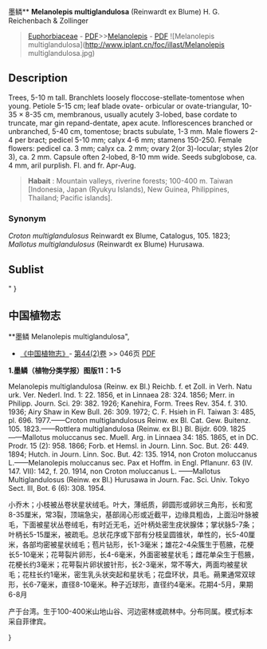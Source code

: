 墨鳞** **Melanolepis multiglandulosa** (Reinwardt ex Blume) H. G. Reichenbach & Zollinger

> [Euphorbiaceae](http://www.iplant.cn/info/Euphorbiaceae?t=foc) - [PDF](http://www.iplant.cn/foc/pdf/Euphorbiaceae.pdf)>>[Melanolepis](http://www.iplant.cn/info/Melanolepis?t=foc) - [PDF](http://www.iplant.cn/foc/pdf/Melanolepis.pdf)
![Melanolepis multiglandulosa](http://www.iplant.cn/foc/illast/Melanolepis multiglandulosa.jpg)

## Description

Trees, 5-10 m tall. Branchlets loosely floccose-stellate-tomentose when young. Petiole 5-15 cm; leaf blade ovate- orbicular or ovate-triangular, 10-35 × 8-35 cm, membranous, usually acutely 3-lobed, base cordate to truncate, mar gin repand-dentate, apex acute. Inflorescences branched or unbranched, 5-40 cm, tomentose; bracts subulate, 1-3 mm. Male flowers 2-4 per bract; pedicel 5-10 mm; calyx 4-6 mm; stamens 150-250. Female flowers: pedicel ca. 3 mm; calyx ca. 2 mm; ovary 2(or 3)-locular; styles 2(or 3), ca. 2 mm. Capsule often 2-lobed, 8-10 mm wide. Seeds subglobose, ca. 4 mm, aril purplish. Fl. and fr. Apr-Aug.

> **Habait** : 
> Mountain valleys, riverine forests; 100-400 m. Taiwan [Indonesia, Japan (Ryukyu Islands), New Guinea, Philippines, Thailand; Pacific islands].

### Synonym
*Croton multiglandulosus* Reinwardt ex Blume, Catalogus, 105. 1823; *Mallotus multiglandulosus* (Reinwardt ex Blume) Hurusawa.

## Sublist
"
}
## 中国植物志

**墨鳞 Melanolepis multiglandulosa",

* [《中国植物志》](http://www.iplant.cn/frps)- [第44(2)卷](http://www.iplant.cn/frps/vol/44(2)) >> 046页 [PDF](http://www.iplant.cn/frps/pdf/44(2)/046.PDF)

**1.墨鳞（植物分类学报）图版11：1-5**

Melanolepis multiglandulosa (Reinw. ex Bl.) Reichb. f. et Zoll. in Verh. Natu urk. Ver. Nederl. Ind. 1: 22. 1856, et in Linnaea 28: 324. 1856; Merr. in Philipp. Journ. Sci. 29: 382. 1926; Kanehira, Form. Trees Rev. 354. f. 310. 1936; Airy Shaw in Kew Bull. 26: 309. 1972; C. F. Hsieh in Fl. Taiwan 3: 485, pl. 696. 1977.——Croton multiglandulosus Reinw. ex Bl. Cat. Gew. Buitenz. 105. 1823.——Rottlera multiglandulosa (Reinw. ex Bl.) Bl. Bijdr. 609. 1825——Mallotus moluccanus sec. Muell. Arg. in Linnaea 34: 185. 1865, et in DC. Prodr. 15 (2): 958. 1866; Forb. et Hemsl. in Journ. Linn. Soc. But. 26: 449. 1894; Hutch. in Journ. Linn. Soc. But. 42: 135. 1914, non Croton moluccanus L.——Melanolepis moluccanus sec. Pax et Hoffm. in Engl. Pflanunr. 63 (IV. 147. VII): 142, f. 20. 1914, non Croton moluccanus L. ——Mallotus Multiglandulosus (Reinw. ex Bl.) Hurusawa in Journ. Fac. Sci. Univ. Tokyo Sect. III, Bot. 6 (6): 308. 1954.

小乔木；小枝被丛卷状星状绒毛。叶大，薄纸质，卵圆形或卵状三角形，长和宽8-35厘米，常3裂，顶端急尖，基部阔心形或近截平，边缘具粗齿，上面沿叶脉被毛，下面被星状丛卷绒毛，有时近无毛，近叶柄处密生疣状腺体；掌状脉5-7条；叶柄长5-15厘米，被疏毛。总状花序或下部有分枝呈圆锥状，单性的，长5-40厘米，各部均密被星状绒毛；苞片钻形，长1-3毫米；雄花2-4朵簇生于苞腋，花梗长5-10毫米；花萼裂片卵形，长4-6毫米，外面密被星状毛；雌花单朵生于苞腋，花梗长约3毫米；花萼裂片卵状披针形，长2-3毫米，常不等大，两面均被星状毛；花柱长约1毫米，密生乳头状突起和星状毛；花盘环状，具毛。蒴果通常双球形，长6-7毫米，直径8-10毫米。种子近球形，直径约4毫米。花期4-5月，果期6-8月

产于台湾。生于100-400米山地山谷、河边密林或疏林中。分布同属。模式标本采自菲律宾。

}